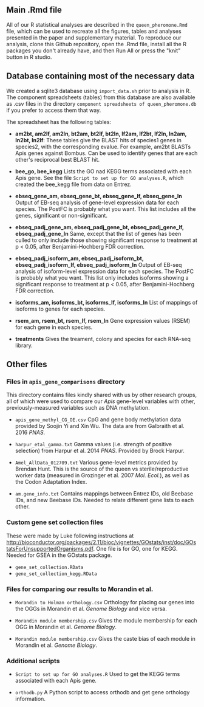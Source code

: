 ## Main .Rmd file
All of our R statistical analyses are described in the `queen_pheromone.Rmd` file, which can be used to recreate all the figures, tables and analyses presented in the paper and supplementary material. To reproduce our analysis, clone this Github repository, open the .Rmd file, install all the R packages you don't already have, and then Run All or press the "knit" button in R studio.


## Database containing most of the necessary data
We created a sqlite3 database using `import_data.sh` prior to analysis in R. The component spreadsheets (tables) from this database are also available as .csv files in the directory `component spreadsheets of queen_pheromone.db` if you prefer to access them that way.

The spreadsheet has the following tables:

- **am2bt, am2lf, am2ln, bt2am, bt2lf, bt2ln, lf2am, lf2bt, lf2ln, ln2am, ln2bt, ln2lf**: These tables give the BLAST hits of species1 genes in species2, with the corresponding evalue. For example, am2bt BLASTs Apis genes against Bombus. Can be used to identify genes that are each other's reciprocal best BLAST hit.

- **bee_go, bee_kegg** Lists the GO nad KEGG terms associated with each Apis gene. See the file `Script to set up for GO analyses.R`, which created the bee_kegg file from data on Entrez.  

- **ebseq_gene_am, ebseq_gene_bt, ebseq_gene_lf, ebseq_gene_ln** Output of EB-seq analysis of gene-level expression data for each species. The PostFC is probably what you want. This list includes all the genes, significant or non-significant.

- **ebseq_padj_gene_am, ebseq_padj_gene_bt, ebseq_padj_gene_lf, ebseq_padj_gene_ln** Same, except that the list of genes has been culled to only include those showing significant response to treatment at p < 0.05, after Benjamini-Hochberg FDR correction.

- **ebseq_padj_isoform_am, ebseq_padj_isoform_bt, ebseq_padj_isoform_lf, ebseq_padj_isoform_ln** Output of EB-seq analysis of isoform-level expression data for each species. The PostFC is probably what you want. This list only includes isoforms showing a significant response to treatment at p < 0.05, after Benjamini-Hochberg FDR correction.

- **isoforms_am, isoforms_bt, isoforms_lf, isoforms_ln** List of mappings of isoforms to genes for each species.

- **rsem_am, rsem_bt, rsem_lf, rsem_ln** Gene expression values (RSEM) for each gene in each species.

- **treatments** Gives the treament, colony and species for each RNA-seq library. 

## Other files

### Files in `apis_gene_comparisons` directory

This directory contains files kindly shared with us by other research groups, all of which were used to compare our _Apis_ gene-level variables with other, previously-measured variables such as DNA methylation. 

- `apis_gene_methyl_CG_OE.csv` CpG and gene body methylation data provided by Soojin Yi and Xin Wu. The data are from Galbraith et al. 2016 _PNAS_.

- `harpur_etal_gamma.txt` Gamma values (i.e. strength of positive selection) from Harpur et al. 2014 _PNAS_. Provided by Brock Harpur.

- `Amel_AllData_012709.txt` Various gene-level metrics provided by Brendan Hunt. This is the source of the queen vs sterile/reproductive worker data (measured in Grozinger et al. 2007 _Mol. Ecol._), as well as the Codon Adaptation Index.  

- `am.gene_info.txt` Contains mappings between Entrez IDs, old Beebase IDs, and new Beebase IDs. Needed to relate different gene lists to each other.

### Custom gene set collection files

These were made by Luke following instructions at http://bioconductor.org/packages/2.11/bioc/vignettes/GOstats/inst/doc/GOstatsForUnsupportedOrganisms.pdf. One file is for GO, one for KEGG. Needed for GSEA in the GOstats package.

- `gene_set_collection.RData`
- `gene_set_collection_kegg.RData`


### Files for comparing our results to Morandin et al.

- `Morandin to Holman orthology.csv` Orthology for placing our genes into the OGGs in Morandin et al. _Genome Biology_ and vice versa. 

- `Morandin module membership.csv` Gives the module membership for each OGG in Morandin et al. _Genome Biology_.

- `Morandin module membership.csv` Gives the caste bias of each module in Morandin et al. _Genome Biology_.


### Additional scripts

- `Script to set up for GO analyses.R` Used to get the KEGG terms associated with each Apis gene.

- `orthodb.py` A Python script to access orthodb and get gene orthology information. 
